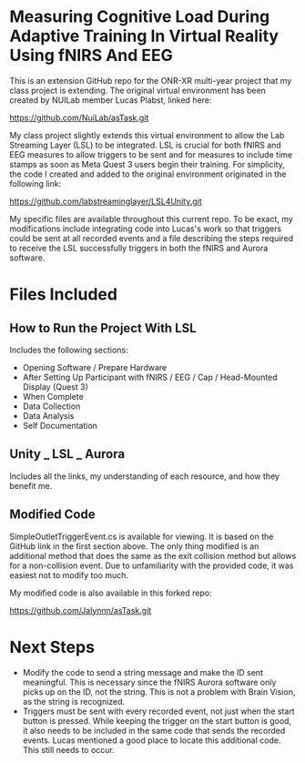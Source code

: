 # Measuring Cognitive Load During Adaptive Training In Virtual Reality Using fNIRS And EEG

This is an extension GitHub repo for the ONR-XR multi-year project that my class project is extending. The original virtual environment has been created by NUILab member Lucas Plabst, linked here:

https://github.com/NuiLab/asTask.git

My class project slightly extends this virtual environment to allow the Lab Streaming Layer (LSL) to be integrated. LSL is crucial for both fNIRS and EEG measures to allow triggers to be sent and for measures to include time stamps as soon as Meta Quest 3 users begin their training. For simplicity, the code I created and added to the original environment originated in the following link:

https://github.com/labstreaminglayer/LSL4Unity.git

My specific files are available throughout this current repo. To be exact, my modifications include integrating code into Lucas's work so that triggers could be sent at all recorded events and a file describing the steps required to receive the LSL successfully triggers in both the fNIRS and Aurora software.

# Files Included

## How to Run the Project With LSL

Includes the following sections:

* Opening Software / Prepare Hardware
* After Setting Up Participant with fNIRS / EEG / Cap / Head-Mounted Display (Quest 3)
* When Complete
* Data Collection
* Data Analysis
* Self Documentation

## Unity _ LSL _ Aurora

Includes all the links, my understanding of each resource, and how they benefit me.

## Modified Code

SimpleOutletTriggerEvent.cs is available for viewing. It is based on the GitHub link in the first section above. The only thing modified is an additional method that does the same as the exit collision method but allows for a non-collision event. Due to unfamiliarity with the provided code, it was easiest not to modify too much.

My modified code is also available in this forked repo:

https://github.com/Jalynnn/asTask.git

# Next Steps

* Modify the code to send a string message and make the ID sent meaningful. This is necessary since the fNIRS Aurora software only picks up on the ID, not the string. This is not a problem with Brain Vision, as the string is recognized.
* Triggers must be sent with every recorded event, not just when the start button is pressed. While keeping the trigger on the start button is good, it also needs to be included in the same code that sends the recorded events. Lucas mentioned a good place to locate this additional code. This still needs to occur.
